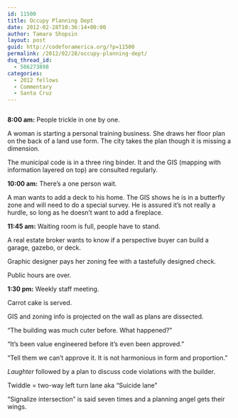 ```yaml
---
id: 11500
title: Occupy Planning Dept
date: 2012-02-28T10:36:14+00:00
author: Tamara Shopsin
layout: post
guid: http://codeforamerica.org/?p=11500
permalink: /2012/02/28/occupy-planning-dept/
dsq_thread_id:
  - 586273898
categories:
  - 2012 fellows
  - Commentary
  - Santa Cruz
---
```

<img class="alignnone size-full wp-image-11502" title="IMG_0702" src="http://codeforamerica.org/wp-content/uploads/2012/02/IMG_0702.jpg" alt="" />

**8:00 am:** People trickle in one by one.

A woman is starting a personal training business. She draws her floor plan on the back of a land use form. The city takes the plan though it is missing a dimension.

The municipal code is in a three ring binder. It and the GIS (mapping with information layered on top) are consulted regularly.

**10:00 am:** There’s a one person wait.

A man wants to add a deck to his home. The GIS shows he is in a butterfly zone and will need to do a special survey. He is assured it’s not really a hurdle, so long as he doesn’t want to add a fireplace.

**11:45 am:** Waiting room is full, people have to stand.

A real estate broker wants to know if a perspective buyer can build a garage, gazebo, or deck.

Graphic designer pays her zoning fee with a tastefully designed check.

Public hours are over.

**1:30 pm:** Weekly staff meeting.

Carrot cake is served.

GIS and zoning info is projected on the wall as plans are dissected.

“The building was much cuter before. What happened?”
  
“It’s been value engineered before it’s even been approved.”
  
“Tell them we can’t approve it. It is not harmonious in form and proportion.”
  
_Laughter_ followed by a plan to discuss code violations with the builder.

Twiddle = two-way left turn lane aka “Suicide lane”

“Signalize intersection” is said seven times and a planning angel gets their wings.

&nbsp;